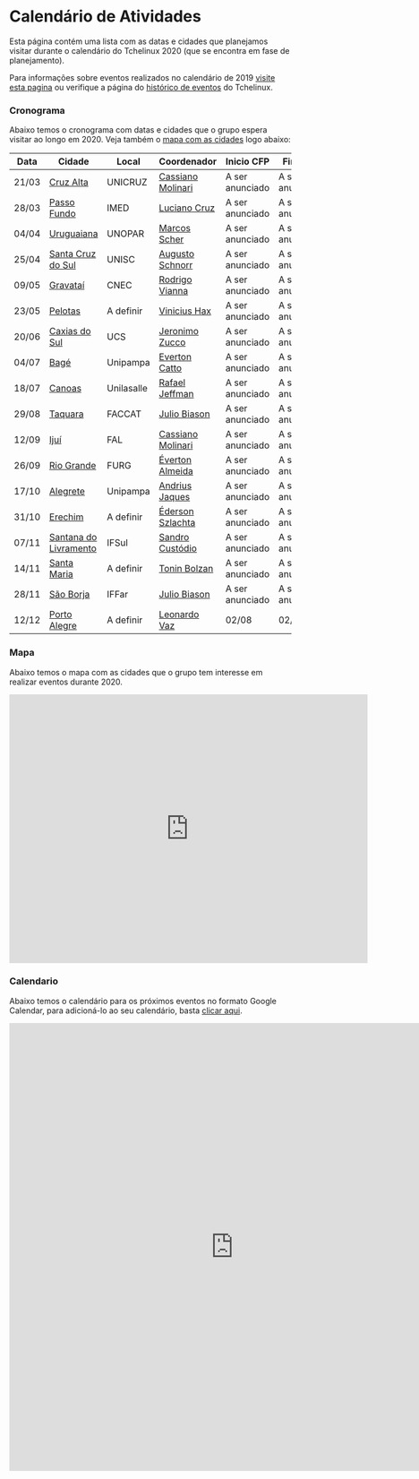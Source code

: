 Calendário de Atividades
========================

Esta página contém uma lista com as datas e cidades que planejamos visitar durante o calendário do Tchelinux 2020 (que se encontra em fase de planejamento). 

Para informações sobre eventos realizados no calendário de 2019 [visite esta pagina](2019.md) ou verifique a página do [histórico de eventos](historico_eventos.md) do Tchelinux.

### Cronograma

Abaixo temos o cronograma com datas e cidades que o grupo espera visitar ao longo em 2020. Veja também o [mapa com as cidades](#Mapa) logo abaixo:


| Data  | Cidade                                                       | Local      | Coordenador                                                      | Inicio CFP      | Fim CFP         | Programação     |
|-------|--------------------------------------------------------------|------------|------------------------------------------------------------------|-----------------|-----------------|-----------------|
| 21/03 | [Cruz Alta](https://cruzalta.tchelinux.org)                           | UNICRUZ    | [Cassiano Molinari](https://people.tchelinux.org/m00nlinari)     | A ser anunciado | A ser anunciado | A ser anunciado |
| 28/03 | [Passo Fundo](https://passofundo.tchelinux.org)                         | IMED       | [Luciano Cruz](https://people.tchelinux.org/lccruz)              | A ser anunciado | A ser anunciado | A ser anunciado |
| 04/04 | [Uruguaiana](https://uruguaiana.tchelinux.org)                          | UNOPAR     | [Marcos Scher](https://people.tchelinux.org/scherinf)            | A ser anunciado | A ser anunciado | A ser anunciado |
| 25/04 | [Santa Cruz do Sul](https://santacruz.tchelinux.org)                   | UNISC      | [Augusto Schnorr](https://people.tchelinux.org/alcsaw)           | A ser anunciado | A ser anunciado | A ser anunciado |
| 09/05 | [Gravataí](https://gravatai.tchelinux.org)                            | CNEC       | [Rodrigo Vianna](https://people.tchelinux.org/rodrigovianna)     | A ser anunciado | A ser anunciado | A ser anunciado |
  | 23/05 | [Pelotas](https://pelotas.tchelinux.org)                             | A definir      | [Vinicius Hax](https://people.tchelinux.org/viniciusah)            | A ser anunciado | A ser anunciado | A ser anunciado |
| 20/06 | [Caxias do Sul](https://caxias.tchelinux.org)                       | UCS        | [Jeronimo Zucco](https://people.tchelinux.org/jczucco)           | A ser anunciado | A ser anunciado | A ser anunciado |
| 04/07 | [Bagé](https://bage.tchelinux.org)                                | Unipampa   | [Everton Catto](https://people.tchelinux.org/evertonchbg)        | A ser anunciado | A ser anunciado | A ser anunciado |
| 18/07 | [Canoas](https://canoas.tchelinux.org)                              | Unilasalle | [Rafael Jeffman](https://people.tchelinux.org/rafasgj)           | A ser anunciado | A ser anunciado | A ser anunciado |
| 29/08 | [Taquara](https://taquara.tchelinux.org)                             | FACCAT     | [Julio Biason](https://people.tchelinux.org/jbiason)             | A ser anunciado | A ser anunciado | A ser anunciado |
| 12/09 | [Ijuí](https://ijui.tchelinux.org)                                | FAL        | [Cassiano Molinari](https://people.tchelinux.org/m00nlinari)     | A ser anunciado | A ser anunciado | A ser anunciado |
| 26/09 | [Rio Grande](https://riogrande.tchelinux.org)                          | FURG       | [Éverton Almeida](https://people.tchelinux.org/evertonalmeida)   | A ser anunciado | A ser anunciado | A ser anunciado |
| 17/10 | [Alegrete](https://alegrete.tchelinux.org)                            | Unipampa   | [Andrius Jaques](https://people.tchelinux.org/jaques)            | A ser anunciado | A ser anunciado | A ser anunciado |
| 31/10 | [Erechim](https://erechim.tchelinux.org)                             | A definir  | [Éderson Szlachta](https://people.tchelinux.org/edtsz)           | A ser anunciado | A ser anunciado | A ser anunciado |
| 07/11 | [Santana do Livramento](https://livramento.tchelinux.org)               | IFSul      | [Sandro Custódio](https://people.tchelinux.org/sandrocustodiobr) | A ser anunciado | A ser anunciado | A ser anunciado |
| 14/11 | [Santa Maria](https://santamaria.tchelinux.org)                         | A definir  | [Tonin Bolzan](https://people.tchelinux.org/toninbolzan)         | A ser anunciado | A ser anunciado | A ser anunciado |
| 28/11 | [São Borja](https://saoborja.tchelinux.org)                           | IFFar      | [Julio Biason](https://people.tchelinux.org/jbiason)             | A ser anunciado | A ser anunciado | A ser anunciado |
| 12/12 | [Porto Alegre](https://poa.tchelinux.org)                        | A definir  | [Leonardo Vaz](https://people.tchelinux.org/leonardovaz)         | 02/08           | 02/10           | 12/10           |

### Mapa

Abaixo temos o mapa com as cidades que o grupo tem interesse em realizar eventos durante 2020.


<div class="map-responsive">
   <iframe src="https://www.google.com/maps/d/embed?mid=11Jxw_Fyqk3e0IgoVhaAvLgcxNhmI9jTn" width="640" height="480" frameborder="0" style="border:0" allowfullscreen></iframe>
</div>


### Calendario

Abaixo temos o calendário para os próximos eventos no formato Google Calendar, para adicioná-lo ao seu calendário, basta [clicar aqui](https://calendar.google.com/calendar?cid=b2xxZG5uZTVmYWhrMTF0amMyZzNkaXBydTRAZ3JvdXAuY2FsZW5kYXIuZ29vZ2xlLmNvbQ).


<div class="calendar-responsive">
   <iframe src="https://calendar.google.com/calendar/embed?title=Calend%C3%A1rio%20de%20eventos%20do%20Tchelinux&amp;mode=WEEK&amp;height=800&amp;wkst=1&amp;hl=pt_BR&amp;bgcolor=%23FFFFFF&amp;src=olqdnne5fahk11tjc2g3dipru4%40group.calendar.google.com&amp;color=%23125A12&amp;ctz=America%2FSao_Paulo" style="border-width:0" width="800" height="800" frameborder="0" scrolling="no"></iframe>
</div>
